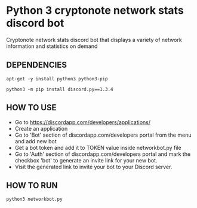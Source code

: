 # Python 3 cryptonote network stats discord bot

Cryptonote network stats discord bot that displays a variety of network information and statistics on demand


## DEPENDENCIES

``
apt-get -y install python3 python3-pip
``

``
python3 -m pip install discord.py==1.3.4
``

## HOW TO USE

- Go to https://discordapp.com/developers/applications/
- Create an application
- Go to 'Bot' section of discordapp.com/developers portal from the menu and add new bot
- Get a bot token and add it to TOKEN value inside networkbot.py file
- Go to 'Auth' section of discordapp.com/developers portal and mark the checkbox 'bot' to generate an invite link for your new bot. 
- Visit the generated link to invite your bot to your Discord server.

## HOW TO RUN

``
 python3 networkbot.py
``

